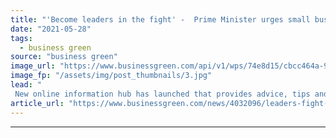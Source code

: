 ```yaml
---
title: "'Become leaders in the fight' -  Prime Minister urges small businesses to set climate goals"
date: "2021-05-28"
tags: 
  - business green
source: "business green"
image_url: "https://www.businessgreen.com/api/v1/wps/74e8d15/cbcc464a-9b01-493c-9310-42f0882ce5d6/2/Shed-1-Distillery-3-185x114.jpg"
image_fp: "/assets/img/post_thumbnails/3.jpg"
lead: "
 New online information hub has launched that provides advice, tips and resources for SMEs looking to set climate targets and 'green' their operations and activity ..."
article_url: "https://www.businessgreen.com/news/4032096/leaders-fight-prime-minister-urges-small-businesses-set-climate-goals"
---
```


---
